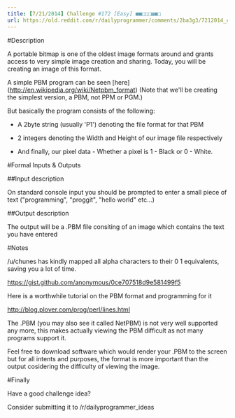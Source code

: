 ```yaml
---
title: [7/21/2014] Challenge #172 [Easy] ■■□□□▦■□
url: https://old.reddit.com/r/dailyprogrammer/comments/2ba3g3/7212014_challenge_172_easy/
---
```


#Description


A portable bitmap is one of the oldest image formats around and grants access to very simple image creation and sharing. Today, you will be creating an image of this format.



A simple PBM program can be seen [here] (http://en.wikipedia.org/wiki/Netpbm_format)
(Note that we'll be creating the simplest version, a PBM, not PPM or PGM.)


But basically the program consists of the following:



* A 2byte string (usually 'P1') denoting the file format for that PBM


* 2 integers denoting the Width and Height of our image file respectively


* And finally, our pixel data - Whether a pixel is 1 - Black or 0 - White.


#Formal Inputs & Outputs



##Input description

On standard console input you should be prompted to enter a small piece of text ("programming", "proggit", "hello world" etc...)



##Output description

The output will be a .PBM file consiting of an image which contains the text you have entered



#Notes


/u/chunes has kindly mapped all  alpha characters to their 0 1 equivalents, saving you a lot of time.


https://gist.github.com/anonymous/0ce707518d9e581499f5

Here is a worthwhile tutorial on the PBM format and programming for it 


http://blog.plover.com/prog/perl/lines.html


The .PBM (you may also see it called NetPBM) is not very well supported any more, this makes actually viewing the PBM difficult as not many programs support it.

Feel free to download software which would render your .PBM to the screen but for all intents and purposes, the format is more important than the output cosidering the difficulty of viewing the image.


#Finally


Have a good challenge idea?

Consider submitting it to /r/dailyprogrammer_ideas